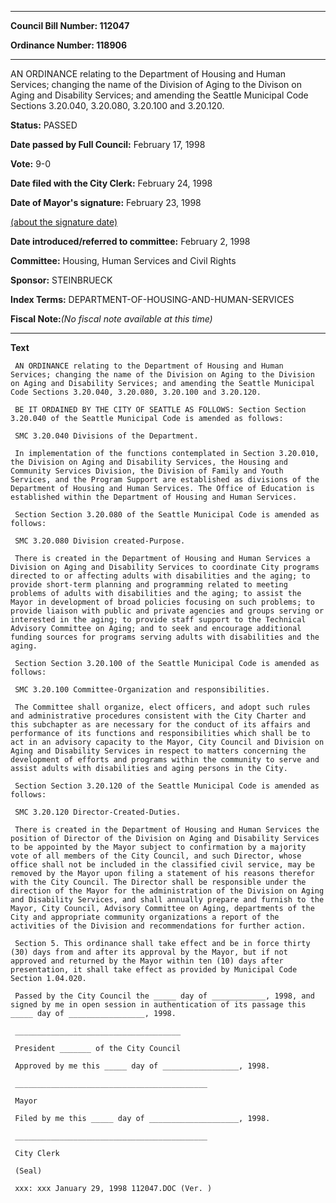 

********

**Council Bill Number: 112047**
   
**Ordinance Number: 118906**
********

 AN ORDINANCE relating to the Department of Housing and Human Services; changing the name of the Division of Aging to the Divison on Aging and Disability Services; and amending the Seattle Municipal Code Sections 3.20.040, 3.20.080, 3.20.100 and 3.20.120.

**Status:** PASSED
   
**Date passed by Full Council:** February 17, 1998
   
**Vote:** 9-0
   
**Date filed with the City Clerk:** February 24, 1998
   
**Date of Mayor's signature:** February 23, 1998
   
[(about the signature date)](/~public/approvaldate.htm)
   
   
   
**Date introduced/referred to committee:** February 2, 1998
   
**Committee:** Housing, Human Services and Civil Rights
   
**Sponsor:** STEINBRUECK
   
   
**Index Terms:** DEPARTMENT-OF-HOUSING-AND-HUMAN-SERVICES

**Fiscal Note:**_(No fiscal note available at this time)_

********

**Text**
   
```
 AN ORDINANCE relating to the Department of Housing and Human Services; changing the name of the Division on Aging to the Division on Aging and Disability Services; and amending the Seattle Municipal Code Sections 3.20.040, 3.20.080, 3.20.100 and 3.20.120.

 BE IT ORDAINED BY THE CITY OF SEATTLE AS FOLLOWS: Section Section 3.20.040 of the Seattle Municipal Code is amended as follows:

 SMC 3.20.040 Divisions of the Department.

 In implementation of the functions contemplated in Section 3.20.010, the Division on Aging and Disability Services, the Housing and Community Services Division, the Division of Family and Youth Services, and the Program Support are established as divisions of the Department of Housing and Human Services. The Office of Education is established within the Department of Housing and Human Services.

 Section Section 3.20.080 of the Seattle Municipal Code is amended as follows:

 SMC 3.20.080 Division created-Purpose.

 There is created in the Department of Housing and Human Services a Division on Aging and Disability Services to coordinate City programs directed to or affecting adults with disabilities and the aging; to provide short-term planning and programming related to meeting problems of adults with disabilities and the aging; to assist the Mayor in development of broad policies focusing on such problems; to provide liaison with public and private agencies and groups serving or interested in the aging; to provide staff support to the Technical Advisory Committee on Aging; and to seek and encourage additional funding sources for programs serving adults with disabilities and the aging.

 Section Section 3.20.100 of the Seattle Municipal Code is amended as follows:

 SMC 3.20.100 Committee-Organization and responsibilities.

 The Committee shall organize, elect officers, and adopt such rules and administrative procedures consistent with the City Charter and this subchapter as are necessary for the conduct of its affairs and performance of its functions and responsibilities which shall be to act in an advisory capacity to the Mayor, City Council and Division on Aging and Disability Services in respect to matters concerning the development of efforts and programs within the community to serve and assist adults with disabilities and aging persons in the City.

 Section Section 3.20.120 of the Seattle Municipal Code is amended as follows:

 SMC 3.20.120 Director-Created-Duties.

 There is created in the Department of Housing and Human Services the position of Director of the Division on Aging and Disability Services to be appointed by the Mayor subject to confirmation by a majority vote of all members of the City Council, and such Director, whose office shall not be included in the classified civil service, may be removed by the Mayor upon filing a statement of his reasons therefor with the City Council. The Director shall be responsible under the direction of the Mayor for the administration of the Division on Aging and Disability Services, and shall annually prepare and furnish to the Mayor, City Council, Advisory Committee on Aging, departments of the City and appropriate community organizations a report of the activities of the Division and recommendations for further action.

 Section 5. This ordinance shall take effect and be in force thirty (30) days from and after its approval by the Mayor, but if not approved and returned by the Mayor within ten (10) days after presentation, it shall take effect as provided by Municipal Code Section 1.04.020.

 Passed by the City Council the _____ day of ____________, 1998, and signed by me in open session in authentication of its passage this _____ day of _________________, 1998.

 _____________________________________

 President _______ of the City Council

 Approved by me this _____ day of _________________, 1998.

 ___________________________________________

 Mayor

 Filed by me this _____ day of ____________________, 1998.

 ___________________________________________

 City Clerk

 (Seal)

 xxx: xxx January 29, 1998 112047.DOC (Ver. )

```
